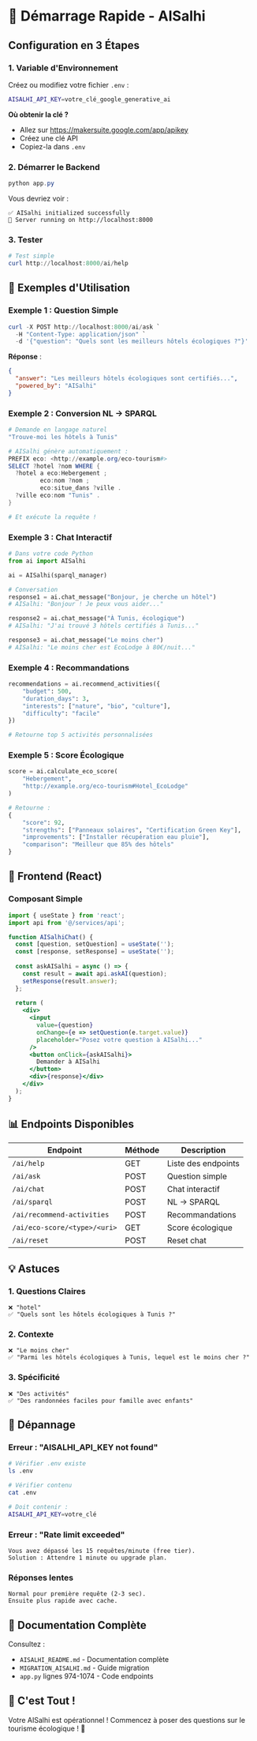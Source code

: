 # 🚀 Démarrage Rapide - AISalhi

## Configuration en 3 Étapes

### 1. Variable d'Environnement

Créez ou modifiez votre fichier `.env` :

```bash
AISALHI_API_KEY=votre_clé_google_generative_ai
```

**Où obtenir la clé ?**
- Allez sur https://makersuite.google.com/app/apikey
- Créez une clé API
- Copiez-la dans `.env`

### 2. Démarrer le Backend

```powershell
python app.py
```

Vous devriez voir :
```
✅ AISalhi initialized successfully
🚀 Server running on http://localhost:8000
```

### 3. Tester

```powershell
# Test simple
curl http://localhost:8000/ai/help
```

## 🎯 Exemples d'Utilisation

### Exemple 1 : Question Simple

```powershell
curl -X POST http://localhost:8000/ai/ask `
  -H "Content-Type: application/json" `
  -d '{"question": "Quels sont les meilleurs hôtels écologiques ?"}'
```

**Réponse** :
```json
{
  "answer": "Les meilleurs hôtels écologiques sont certifiés...",
  "powered_by": "AISalhi"
}
```

### Exemple 2 : Conversion NL → SPARQL

```powershell
# Demande en langage naturel
"Trouve-moi les hôtels à Tunis"

# AISalhi génère automatiquement :
PREFIX eco: <http://example.org/eco-tourism#>
SELECT ?hotel ?nom WHERE {
  ?hotel a eco:Hebergement ;
         eco:nom ?nom ;
         eco:situe_dans ?ville .
  ?ville eco:nom "Tunis" .
}

# Et exécute la requête !
```

### Exemple 3 : Chat Interactif

```python
# Dans votre code Python
from ai import AISalhi

ai = AISalhi(sparql_manager)

# Conversation
response1 = ai.chat_message("Bonjour, je cherche un hôtel")
# AISalhi: "Bonjour ! Je peux vous aider..."

response2 = ai.chat_message("À Tunis, écologique")
# AISalhi: "J'ai trouvé 3 hôtels certifiés à Tunis..."

response3 = ai.chat_message("Le moins cher")
# AISalhi: "Le moins cher est EcoLodge à 80€/nuit..."
```

### Exemple 4 : Recommandations

```python
recommendations = ai.recommend_activities({
    "budget": 500,
    "duration_days": 3,
    "interests": ["nature", "bio", "culture"],
    "difficulty": "facile"
})

# Retourne top 5 activités personnalisées
```

### Exemple 5 : Score Écologique

```python
score = ai.calculate_eco_score(
    "Hebergement",
    "http://example.org/eco-tourism#Hotel_EcoLodge"
)

# Retourne :
{
    "score": 92,
    "strengths": ["Panneaux solaires", "Certification Green Key"],
    "improvements": ["Installer récupération eau pluie"],
    "comparison": "Meilleur que 85% des hôtels"
}
```

## 🎨 Frontend (React)

### Composant Simple

```jsx
import { useState } from 'react';
import api from '@/services/api';

function AISalhiChat() {
  const [question, setQuestion] = useState('');
  const [response, setResponse] = useState('');
  
  const askAISalhi = async () => {
    const result = await api.askAI(question);
    setResponse(result.answer);
  };
  
  return (
    <div>
      <input 
        value={question}
        onChange={e => setQuestion(e.target.value)}
        placeholder="Posez votre question à AISalhi..."
      />
      <button onClick={askAISalhi}>
        Demander à AISalhi
      </button>
      <div>{response}</div>
    </div>
  );
}
```

## 📊 Endpoints Disponibles

| Endpoint | Méthode | Description |
|----------|---------|-------------|
| `/ai/help` | GET | Liste des endpoints |
| `/ai/ask` | POST | Question simple |
| `/ai/chat` | POST | Chat interactif |
| `/ai/sparql` | POST | NL → SPARQL |
| `/ai/recommend-activities` | POST | Recommandations |
| `/ai/eco-score/<type>/<uri>` | GET | Score écologique |
| `/ai/reset` | POST | Reset chat |

## 💡 Astuces

### 1. Questions Claires
```
❌ "hotel"
✅ "Quels sont les hôtels écologiques à Tunis ?"
```

### 2. Contexte
```
❌ "Le moins cher"
✅ "Parmi les hôtels écologiques à Tunis, lequel est le moins cher ?"
```

### 3. Spécificité
```
❌ "Des activités"
✅ "Des randonnées faciles pour famille avec enfants"
```

## 🐛 Dépannage

### Erreur : "AISALHI_API_KEY not found"
```bash
# Vérifier .env existe
ls .env

# Vérifier contenu
cat .env

# Doit contenir :
AISALHI_API_KEY=votre_clé
```

### Erreur : "Rate limit exceeded"
```
Vous avez dépassé les 15 requêtes/minute (free tier).
Solution : Attendre 1 minute ou upgrade plan.
```

### Réponses lentes
```
Normal pour première requête (2-3 sec).
Ensuite plus rapide avec cache.
```

## 📖 Documentation Complète

Consultez :
- `AISALHI_README.md` - Documentation complète
- `MIGRATION_AISALHI.md` - Guide migration
- `app.py` lignes 974-1074 - Code endpoints

## 🎉 C'est Tout !

Votre AISalhi est opérationnel ! Commencez à poser des questions sur le tourisme écologique ! 🌿
